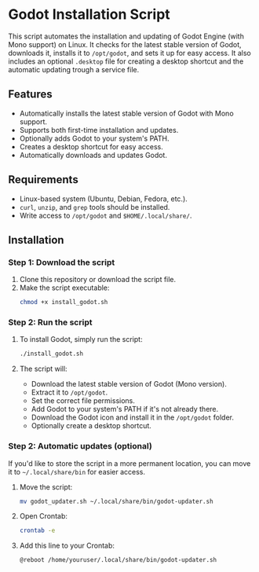 # Godot Installation Script

This script automates the installation and updating of Godot Engine (with Mono support) on Linux. It checks for the latest stable version of Godot, downloads it, installs it to `/opt/godot`, and sets it up for easy access. It also includes an optional `.desktop` file for creating a desktop shortcut and the automatic updating trough a service file.

## Features

- Automatically installs the latest stable version of Godot with Mono support.
- Supports both first-time installation and updates.
- Optionally adds Godot to your system's PATH.
- Creates a desktop shortcut for easy access.
- Automatically downloads and updates Godot.

## Requirements

- Linux-based system (Ubuntu, Debian, Fedora, etc.).
- `curl`, `unzip`, and `grep` tools should be installed.
- Write access to `/opt/godot` and `$HOME/.local/share/`.

## Installation

### Step 1: Download the script

1. Clone this repository or download the script file.
2. Make the script executable:
    ```bash
    chmod +x install_godot.sh
    ```

### Step 2: Run the script

1. To install Godot, simply run the script:
    ```bash
    ./install_godot.sh
    ```

2. The script will:
    - Download the latest stable version of Godot (Mono version).
    - Extract it to `/opt/godot`.
    - Set the correct file permissions.
    - Add Godot to your system's PATH if it's not already there.
    - Download the Godot icon and install it in the `/opt/godot` folder.
    - Optionally create a desktop shortcut.

### Step 2: Automatic updates (optional)

If you'd like to store the script in a more permanent location, you can move it to `~/.local/share/bin` for easier access.

1. Move the script:
    ```bash
    mv godot_updater.sh ~/.local/share/bin/godot-updater.sh
    ```

2. Open Crontab:
    ```bash
    crontab -e
    ```

3. Add this line to your Crontab:
    ```bash
    @reboot /home/youruser/.local/share/bin/godot-updater.sh
    ```


